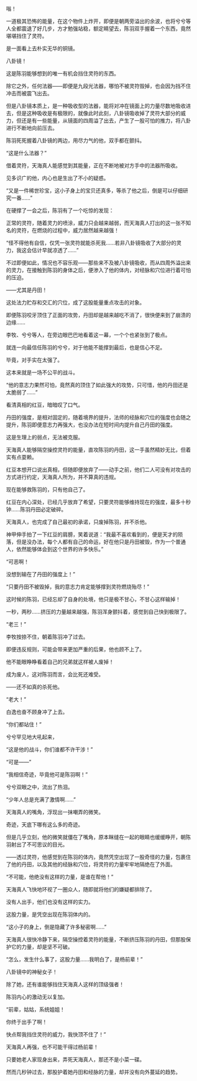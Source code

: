 嗡！

一道极其恐怖的能量，在这个物件上炸开，即便是朝两旁溢出的余波，也将兮兮等人全都震退了好几步，方才勉强站稳，额定睛望去，陈羽双手握着一个东西，竟然堪堪挡住了灵符。

是一面看上去朴实无华的铜镜。

八卦镜！

这是陈羽能够想到的唯一有机会挡住灵符的东西。

除它之外，任何法器——即便是九段光法器，哪怕不被灵符毁掉，也会因为挡不住冲击而被震飞出去。

但是八卦镜本质上，是一种吸收型的法器，能将对冲在镜面上的力量尽数地吸收进去，但是这种吸收是有极限的，就像此时此刻，八卦镜吸收掉了灵符大部分的威力，但还是有一些能量，从镜面的四周溢了出去，产生了一股可怕的推力，将八卦进行不断地向前压去。

陈羽死死握着八卦镜的两边，用尽力气的他，双手都在颤抖。

“这是什么法器？”

借着灵符，天海真人能感觉到其能量，正在不断地被对方手中的法器所吸收。

见多识广的他，内心也是生出了不小的疑惑。

“又是一件稀世珍宝，这小子身上的宝贝还真多，等杀了他之后，倒是可以仔细研究一番……”

在硬撑了一会之后，陈羽有了一个吃惊的发现：

正常的灵符，随着灵力的喷涂，威力只会越来越弱，而天海真人打出的这一张不知名的灵符，在燃烧的过程中，威力居然越来越强！

“怪不得他有自信，仅凭一张灵符就能杀死我……若非八卦镜吸收了大部分的灵力，我这会估计早就凉透了……”

不过即便如此，情况也不容乐观——那些来不及被八卦镜吸收，而从四周外溢出来的灵力，在接触到陈羽的身体之后，便渗入了他的体内，对经脉和穴位进行着可怕的压迫。

——尤其是丹田！

这处法力贮存和交汇的穴位，成了这股能量重点攻击的对象。

即便陈羽咬牙顶住了正面的攻势，丹田却是越来越吃不消了，很快便来到了崩溃的边缘……

李牧、兮兮等人，在旁边眼巴巴地看着这一幕，一个个也紧张到了极点。

就连一向最信任陈羽的兮兮，对于他能不能撑到最后，也是信心不足。

毕竟，对手实在太强了。

这本来就是一场不公平的战斗。

“他的意志力果然可怕，竟然真的顶住了如此强大的攻势，只可惜，他的丹田还是太脆弱了……”

看清真相的红豆，暗暗叹了口气。

丹田的强度，是相对固定的，随着境界的提升，法师的经脉和穴位的强度也会随之提升，陈羽即便意志力再强大，也没办法在短时间内提升自己丹田的强度。

这是生理上的弱点，无法被克服。

天海真人能够隔空操控灵符的能量，直攻陈羽的丹田，这一手虽然精妙无比，但着实有点耍赖。

红豆本想开口说出真相，但随即便放弃了——动手之前，他们二人可没有对攻击的方式进行约定，天海真人所为，并不算真的违规。

现在能够救陈羽的，只有他自己了。

红豆在内心深处，已经几乎放弃了希望，只要灵符能够维持现在的强度，最多十秒钟……陈羽丹田必定破碎。

天海真人，也完成了自己最初的承诺，只废掉陈羽，并不杀他。

神甲伸手拍了一下红豆的肩膀，笑着说道：“我最不喜欢看到的，便是天才的陨落，但是没办法，每个人都有自己的命运，好在他只是丹田被毁，作为一个普通人，依然能够体会到这个世界的许多快乐。”

“可恶啊！

没想到输在了丹田的强度上！”

“只要丹田不被毁掉，我的意志力肯定能够撑到灵符燃烧殆尽！”

这时候的陈羽，已经忘却了自身的处境，他只是极不甘心，不甘心这样输掉！

一秒，两秒……挤压的力量越来越强，陈羽浑身颤抖着，感觉到自己快到极限了。

“老三！”

李牧按捺不住，朝着陈羽冲了过去。

即便违反规则，可能会带来更加严重的后果，他也顾不上了。

他不能眼睁睁看着自己的兄弟就这样被人废掉！

成为废人，这对陈羽而言，会比死还难受。

——还不如真的杀死他。

“老大！”

白逸也奋不顾身冲了上去。

“你们都站住！”

兮兮罕见地大吼起来，

“这是他的战斗，你们谁都不许干涉！”

“可是——”

“我相信奇迹，毕竟他可是陈羽啊！”

兮兮双眼之中，流出了热泪。

“少年人总是充满了激情啊……”

天海真人的嘴角，浮现出一抹嘲弄的微笑。

奇迹，天底下哪有这么多的奇迹。

但是几乎立刻，他的微笑就僵在了嘴角，原本眯缝在一起的眼睛也缓缓睁开，朝陈羽射出了不可思议的目光。

——透过灵符，他感觉到在陈羽的体内，竟然凭空出现了一股奇怪的力量，包裹住了他的丹田，以及其他的经脉和穴位，将灵符的力量牢牢地隔绝在了外面。

“不可能，他绝没有这样的力量，是谁在帮他！”

天海真人飞快地环视了一圈众人，随即就将他们的嫌疑都排除了。

没有人出手，他们也没有这样的实力。

这股力量，是凭空出现在陈羽体内的。

“这小子的身上，倒是隐藏了许多秘密啊……”

天海真人很快冷静下来，隔空操控着灵符的能量，不断挤压陈羽的丹田，但那股保护它的力量，却是坚不可破。

“怎么，发生什么事了，这股力量……我明白了，是杨前辈！”

八卦镜中的神秘女子！

除了她，还有谁能够挡住天海真人这样的顶级强者！

陈羽内心的激动无以复加。

“前辈，姑姑，系统姐姐！

你终于出手了啊！

快点帮我挡住灵符的威力，我快顶不住了！”

天海真人再强，也不可能干得过杨前辈！

只要她老人家现身出来，弄死天海真人，那还不是小菜一碟。

然而几秒钟过去，那股护着她丹田和经脉的力量，却并没有向外蔓延的趋势。
